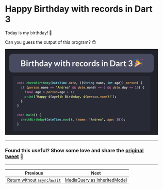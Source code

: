 # Happy Birthday with records in Dart 3

Today is my birthday! 🎉

Can you guess the output of this program? 😉

![](107.png)

---

### Found this useful? Show some love and share the [original tweet](https://twitter.com/biz84/status/1669670842282721280) 🙏

---

| Previous | Next |
| -------- | ---- |
| [Return without `async`/`await`](../0106-return-no-await/index.md) | [MediaQuery as InheritedModel](../0108-media-query-inherited-model/index.md) |
